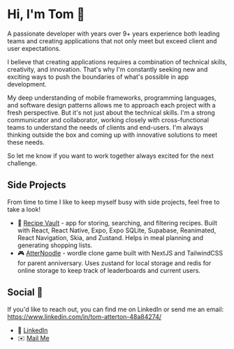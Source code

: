 # Hi, I'm Tom 👋

A passionate developer with years over 9+ years experience both leading teams and creating applications that not only meet but exceed client and user expectations.

I believe that creating applications requires a combination of technical skills, creativity, and innovation. That's why I'm constantly seeking new and exciting ways to push the boundaries of what's possible in app development.

My deep understanding of mobile frameworks, programming languages, and software design patterns allows me to approach each project with a fresh perspective. But it's not just about the technical skills. I'm a strong communicator and collaborator, working closely with cross-functional teams to understand the needs of clients and end-users. I'm always thinking outside the box and coming up with innovative solutions to meet these needs.

So let me know if you want to work together always excited for the next challenge.

## Side Projects

From time to time I like to keep myself busy with side projects, feel free to take a look!
- 🍴 [Recipe Vault](https://github.com/tomatterton/recipe_vault) - app for storing, searching, and filtering recipes. Built with React, React Native, Expo, Expo SQLite, Supabase, Reanimated, React Navigation, Skia, and Zustand. Helps in meal planning and generating shopping lists.
- 🎮 [AtterNoodle](https://github.com/tomatterton/atternoodle) - wordle clone game built with NextJS and TailwindCSS for parent anniversary. Uses zustand for local storage and redis for online storage to keep track of leaderboards and current users.

## Social 📱

If you'd like to reach out, you can find me on LinkedIn or send me an email:
https://www.linkedin.com/in/tom-atterton-48a84274/
- 👔 [LinkedIn](https://www.linkedin.com/in/tom-atterton-48a84274)
- ✉️ [Mail Me](mailto:tomatterton.dev@gmail.com)
